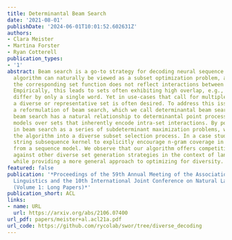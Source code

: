 ```yaml
---
title: Determinantal Beam Search
date: '2021-08-01'
publishDate: '2024-06-01T10:01:52.602631Z'
authors:
- Clara Meister
- Martina Forster
- Ryan Cotterell
publication_types:
- '1'
abstract: Beam search is a go-to strategy for decoding neural sequence models. The
  algorithm can naturally be viewed as a subset optimization problem, albeit one where
  the corresponding set function does not reflect interactions between candidates.
  Empirically, this leads to sets often exhibiting high overlap, e.g., strings may
  differ by only a single word. Yet in use-cases that call for multiple solutions,
  a diverse or representative set is often desired. To address this issue, we propose
  a reformulation of beam search, which we call determinantal beam search. Determinantal
  beam search has a natural relationship to determinantal point processes (DPPs),
  models over sets that inherently encode intra-set interactions. By posing iterations
  in beam search as a series of subdeterminant maximization problems, we can turn
  the algorithm into a diverse subset selection process. In a case study, we use the
  string subsequence kernel to explicitly encourage n-gram coverage in text generated
  from a sequence model. We observe that our algorithm offers competitive performance
  against other diverse set generation strategies in the context of language generation,
  while providing a more general approach to optimizing for diversity.
featured: false
publication: '*Proceedings of the 59th Annual Meeting of the Association for Computational
  Linguistics and the 10th International Joint Conference on Natural Language Processing
  (Volume 1: Long Papers)*'
publication_short: ACL
links:
- name: URL
  url: https://arxiv.org/abs/2106.07400
url_pdf: papers/meister+al.acl21a.pdf
url_code: https://github.com/rycolab/swor/tree/diverse_decoding
---
```


